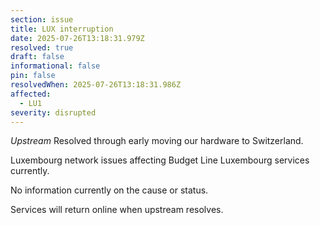 ```yaml
---
section: issue
title: LUX interruption
date: 2025-07-26T13:18:31.979Z
resolved: true
draft: false
informational: false
pin: false
resolvedWhen: 2025-07-26T13:18:31.986Z
affected:
  - LU1
severity: disrupted
---
```

*Upstream* Resolved through early moving our hardware to Switzerland.

Luxembourg network issues affecting Budget Line Luxembourg services currently.

No information currently on the cause or status.

Services will return online when upstream resolves.